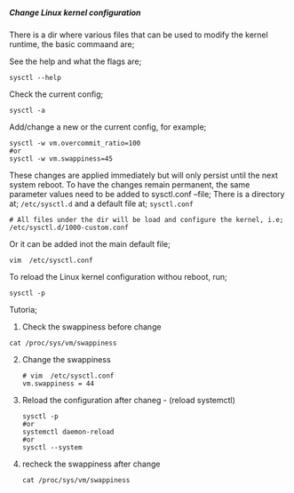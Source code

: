 ##### Change Linux kernel configuration
There is a dir where various files that can be used to modify the kernel runtime, the basic commaand are;

See the help and what the flags are;
  ```
  sysctl --help
  ```

Check the current config;
  ```
  sysctl -a
  ```

Add/change a new or the current config, for example;
  ```
  sysctl -w vm.overcommit_ratio=100
  #or
  sysctl -w vm.swappiness=45
  ```

These changes are applied immediately but will only persist until the next system reboot.
To have the changes remain permanent, the same parameter values need to be added to sysctl.conf –file;
There is a directory at; `/etc/sysctl.d` and a default file at; `sysctl.conf`
  ```
  # All files under the dir will be load and configure the kernel, i.e;
  /etc/sysctl.d/1000-custom.conf
  
  ```

 Or it can be added inot the main default file;
  ```
  vim  /etc/sysctl.conf
  ```

To reload the Linux kernel configuration withou reboot, run;
  ```
  sysctl -p
  ```

Tutoria;
1) Check the swappiness before change
  ```
  cat /proc/sys/vm/swappiness
  ```

2) Change the swappiness
   ```
   # vim  /etc/sysctl.conf
   vm.swappiness = 44
   ```
3) Reload the configuration after chaneg - (reload systemctl)
   ```
   sysctl -p
   #or
   systemctl daemon-reload
   #or
   sysctl --system

   ```

4) recheck the swappiness after change
   ```
   cat /proc/sys/vm/swappiness
   ```
